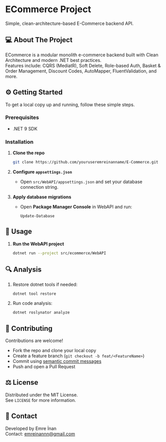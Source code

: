 # ECommerce Project

Simple, clean-architecture-based E-Commerce backend API.

## 💻 About The Project

ECommerce is a modular monolith e-commerce backend built with Clean Architecture and modern .NET best practices.  
Features include: CQRS (MediatR), Soft Delete, Role-based Auth, Basket & Order Management, Discount Codes, AutoMapper, FluentValidation, and more.

## ⚙️ Getting Started

To get a local copy up and running, follow these simple steps.

### Prerequisites

- .NET 9 SDK

### Installation

1. **Clone the repo**
    ```bash
    git clone https://github.com/youruseremreinanname/E-Commerce.git
    ```

2. **Configure `appsettings.json`**
   - Open `src/WebAPI/appsettings.json` and set your database connection string.

3. **Apply database migrations**
   - Open **Package Manager Console** in WebAPI and run:
     ```
     Update-Database
     ```
## 🚀 Usage

1. **Run the WebAPI project**
    ```bash
    dotnet run --project src/ecommerce/WebAPI
    ```

## 🔍 Analysis

1. Restore dotnet tools if needed:
    ```bash
    dotnet tool restore
    ```
2. Run code analysis:
    ```bash
    dotnet roslynator analyze
    ```

## 🤝 Contributing

Contributions are welcome!

- Fork the repo and clone your local copy
- Create a feature branch (`git checkout -b feat/<FeatureName>`)
- Commit using [semantic commit messages](https://www.conventionalcommits.org/)
- Push and open a Pull Request

## ⚖️ License

Distributed under the MIT License.  
See `LICENSE` for more information.

## 📧 Contact

Developed by Emre İnan  
Contact: emreinannn@gmail.com

